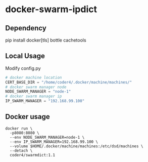 # docker-swarm-ipdict

## Dependency
pip install docker[tls] bottle cachetools

## Local Usage

Modify config.py

```python
# docker machine location
CERT_BASE_DIR = "/home/coder4/.docker/machine/machines/"
# docker swarm manager node
NODE_SWARM_MANAGER = "node-1"
# docker swarm manager ip
IP_SWARM_MANAGER = "192.168.99.100"
```

## Docker usage
```shell
docker run \
  -p8080:8080 \
  --env NODE_SWARM_MANAGER=node-1 \
  --env IP_SWARM_MANAGER=192.168.99.100 \
  --volume $HOME/.docker/machine/machines:/etc/dsd/machines \
  --detach \
  coder4/swarmdict:1.1
```
